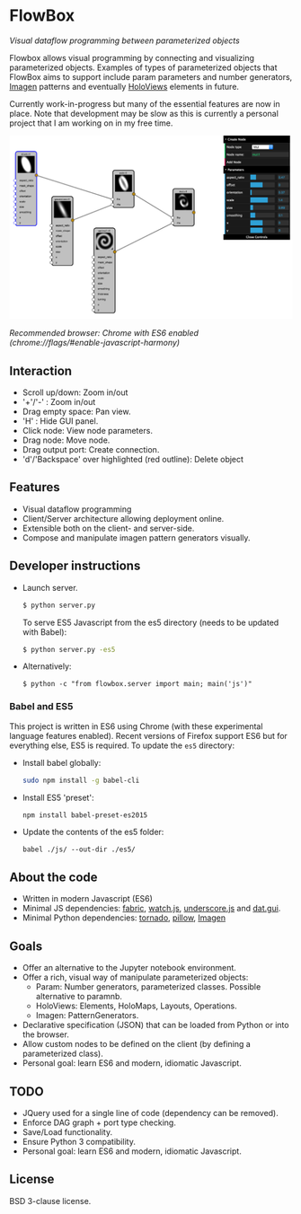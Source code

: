 # FlowBox

*Visual dataflow programming between parameterized objects*

Flowbox allows visual programming by connecting and visualizing
parameterized objects.  Examples of types of parameterized objects that
FlowBox aims to support include param parameters and number generators,
[Imagen](http://ioam.github.io/imagen/) patterns and eventually
[HoloViews](http://www.holoviews.org) elements in future.

Currently work-in-progress but many of the essential features are now in place. Note that development may be slow as this is currently a personal project that I am working on in my free time.

[![Example-use-style='width:600px'](./flowbox/assets/example.png)](index.html)

*Recommended browser: Chrome with ES6 enabled (chrome://flags/#enable-javascript-harmony)*

## Interaction

+ Scroll up/down: Zoom in/out
+ '+'/'-' : Zoom in/out
+ Drag empty space: Pan view.
+ 'H' : Hide GUI panel.
+ Click node: View node parameters.
+ Drag node: Move node.
+ Drag output port: Create connection.
+ 'd'/'Backspace' over highlighted (red outline): Delete object


## Features

- Visual dataflow programming
- Client/Server architecture allowing deployment online.
- Extensible both on the client- and server-side.
- Compose and manipulate imagen pattern generators visually.

## Developer instructions

- Launch server.

   ```sh
   $ python server.py
   ```

   To serve ES5 Javascript from the es5 directory (needs to be updated with Babel):

   ```sh
   $ python server.py -es5
   ```

- Alternatively:

  ```
  $ python -c "from flowbox.server import main; main('js')"
  ```

### Babel and ES5

This project is written in ES6 using Chrome (with these experimental language features enabled). Recent versions of Firefox support ES6 but for everything else, ES5 is required. To update the ``es5`` directory:

- Install babel globally:

  ```sh
  sudo npm install -g babel-cli
  ```
- Install ES5 'preset':

  ```sh
  npm install babel-preset-es2015
  ```

- Update the contents of the es5 folder:

  ```
  babel ./js/ --out-dir ./es5/
  ```

## About the code

- Written in modern Javascript (ES6)
- Minimal JS dependencies: [fabric](http://fabricjs.com/), [watch.js](https://github.com/melanke/Watch.JS/), [underscore.js](http://underscorejs.org/) and [dat.gui](https://github.com/dataarts/dat.gui).
- Minimal Python dependencies: [tornado](http://www.tornadoweb.org/en/stable/), [pillow](https://python-pillow.org/), [Imagen](https://ioam.github.io/imagen/)


## Goals

+ Offer an alternative to the Jupyter notebook environment.
+ Offer a rich, visual way of manipulate parameterized objects:
  + Param:     Number generators, parameterized classes. Possible alternative to paramnb.
  + HoloViews: Elements, HoloMaps, Layouts, Operations.
  + Imagen:  PatternGenerators.
+ Declarative specification (JSON) that can be loaded from Python or into the browser.
+ Allow custom nodes to be defined on the client (by defining a parameterized class).
+ Personal goal: learn ES6 and modern, idiomatic Javascript.

## TODO

- JQuery used for a single line of code (dependency can be removed).
- Enforce DAG graph + port type checking.
- Save/Load functionality.
- Ensure Python 3 compatibility.
- Personal goal: learn ES6 and modern, idiomatic Javascript.

License
----

BSD 3-clause license.
